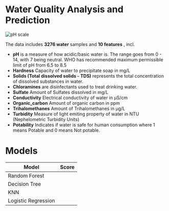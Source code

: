 # Water Quality Analysis and Prediction

![pH scale](https://blog.jencoi.com/hs-fs/hubfs/103211917_m.jpg?width=1200&name=103211917_m.jpg)

The data includes **3276 water** samples and **10 features** , incl.

- **pH** is a measure of how acidic/basic water is. The range goes from 0 - 14, with 7 being neutral. WHO has recommended maximum permissible limit of pH from 6.5 to 8.5
- **Hardness** Capacity of water to precipitate soap in mg/L
- **Solids (Total dissolved solids - TDS)** represents the total concentration of dissolved substances in water.
- **Chloramines** are disinfectants used to treat drinking water.
- **Sulfate** Amount of Sulfates dissolved in mg/L
- **Conductivity** Electrical conductivity of water in μS/cm
- **Organic_carbon** Amount of organic carbon in ppm
- **Trihalomethanes** Amount of Trihalomethanes in μg/L
- **Turbidity** Measure of light emiting property of water in NTU (Nephelometric Turbidity Units)
- **Potability** Indicates if water is safe for human consumption where 1 means Potable and 0 means Not potable.

# Models

| Model               | Score  |
| ------------------- | ------ |
| Random Forest       |        |
| Decision Tree       |        |
| KNN                 |        |
| Logistic Regression |        |
